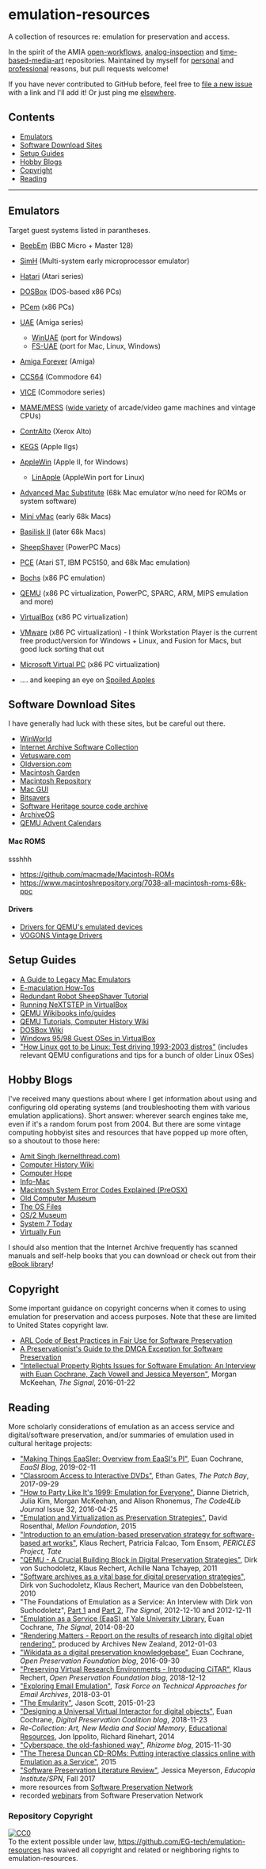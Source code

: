 # emulation-resources
A collection of resources re: emulation for preservation and access.

In the spirit of the AMIA [open-workflows](https://github.com/amiaopensource/open-workflows), [analog-inspection](https://github.com/amiaopensource/analog-inspection) and [time-based-media-art](https://github.com/amiaopensource/time-based-media-art) repositories. Maintained by myself for [personal](https://ethan-gates.com/talks/2018-02-20-talk-5) and [professional](https://softwarepreservationnetwork.org/eaasi) reasons, but pull requests welcome!

If you have never contributed to GitHub before, feel free to [file a new issue](https://github.com/EG-tech/emulation-resources/issues) with a link and I'll add it! Or just ping me [elsewhere](https://digipres.club/@The_BFOOL).

## Contents
- [Emulators](#emulators)
- [Software Download Sites](#software-download-sites)
- [Setup Guides](#setup-guides)
- [Hobby Blogs](#hobby-blogs)
- [Copyright](#copyright)
- [Reading](#reading)
---

## Emulators

Target guest systems listed in parantheses.

- [BeebEm](http://www.mkw.me.uk/beebem/) (BBC Micro + Master 128)
- [SimH](http://simh.trailing-edge.com/) (Multi-system early microprocessor emulator)
- [Hatari](https://hatari.tuxfamily.org/) (Atari series)
- [DOSBox](https://www.dosbox.com/) (DOS-based x86 PCs)
- [PCem](http://pcem-emulator.co.uk/) (x86 PCs)
- [UAE](https://amiga.technology/) (Amiga series)
  - [WinUAE](http://www.winuae.net/) (port for Windows)
  - [FS-UAE](https://fs-uae.net/) (port for Mac, Linux, Windows)
- [Amiga Forever](https://www.amigaforever.com/) (Amiga)
- [CCS64](http://ccs64.com/) (Commodore 64)
- [VICE](http://vice-emu.sourceforge.net/) (Commodore series)
- [MAME/MESS](https://www.mamedev.org/) ([wide variety](http://www.progettoemma.net/mess/) of arcade/video game machines and vintage CPUs)
- [ContrAlto](https://github.com/livingcomputermuseum/ContrAlto) (Xerox Alto)
- [KEGS](http://kegs.sourceforge.net/) (Apple IIgs)
- [AppleWin](https://github.com/applewin/applewin) (Apple II, for Windows)
  - [LinApple](http://linapple.sourceforge.net/index.html) (AppleWin port for Linux)
- [Advanced Mac Substitute](https://www.v68k.org/advanced-mac-substitute/) (68k Mac emulator w/no need for ROMs or system software)
- [Mini vMac](https://www.gryphel.com/c/minivmac/index.html) (early 68k Macs)
- [Basilisk II](https://basilisk.cebix.net/) (later 68k Macs)
- [SheepShaver](https://sheepshaver.cebix.net/) (PowerPC Macs)
- [PCE](http://www.hampa.ch/pce/) (Atari ST, IBM PC5150, and 68k Mac emulation)
- [Bochs](http://bochs.sourceforge.net/) (x86 PC emulation)
- [QEMU](https://www.qemu.org/) (x86 PC virtualization, PowerPC, SPARC, ARM, MIPS emulation and more)
- [VirtualBox](https://www.virtualbox.org/) (x86 PC virtualization)
- [VMware](https://www.vmware.com/products/personal-desktop-virtualization.html) (x86 PC virtualization) - I think Workstation Player is the current free product/version for Windows + Linux, and Fusion for Macs, but good luck sorting that out
- [Microsoft Virtual PC](https://www.microsoft.com/en-us/download/details.aspx?id=3702) (x86 PC virtualization)

- .... and keeping an eye on [Spoiled Apples](https://avpres.net/Spoiled_Apples/)

## Software Download Sites

I have generally had luck with these sites, but be careful out there.

- [WinWorld](https://winworldpc.com/home)
- [Internet Archive Software Collection](https://archive.org/details/software)
- [Vetusware.com](https://www.vetusware.com/)
- [Oldversion.com](http://www.oldversion.com/)
- [Macintosh Garden](http://macintoshgarden.org/)
- [Macintosh Repository](https://www.macintoshrepository.org)
- [Mac GUI](https://www.macgui.com/)
- [Bitsavers](http://bitsavers.org/bits)
- [Software Heritage source code archive](https://archive.softwareheritage.org/)
- [ArchiveOS](https://archiveos.org/)
- [QEMU Advent Calendars](https://www.qemu-advent-calendar.org/)

#### Mac ROMS
ssshhh
- https://github.com/macmade/Macintosh-ROMs
- https://www.macintoshrepository.org/7038-all-macintosh-roms-68k-ppc

#### Drivers
- [Drivers for QEMU's emulated devices](http://www.claunia.com/qemu/drivers/)
- [VOGONS Vintage Drivers](http://vogonsdrivers.com/)


## Setup Guides

- [A Guide to Legacy Mac Emulators](https://patchbay.tech/2018/05/21/a-guide-to-legacy-mac-emulators/)
- [E-maculation How-Tos](https://emaculation.com/doku.php)
- [Redundant Robot SheepShaver Tutorial](http://www.redundantrobot.com/sheepshaver.html)
- [Running NeXTSTEP in VirtualBox](https://sites.google.com/site/benvirtualbox/home/nextstep)
- [QEMU Wikibooks info/guides](https://en.wikibooks.org/wiki/QEMU)
- [QEMU Tutorials, Computer History Wiki](http://gunkies.org/wiki/Category:QEMU_Tutorials)
- [DOSBox Wiki](https://www.dosbox.com/wiki/Basic_Setup_and_Installation_of_DosBox)
- [Windows 95/98 Guest OSes in VirtualBox](https://forums.virtualbox.org/viewtopic.php?f=2&t=33359&start=30)
- ["How Linux got to be Linux: Test driving 1993-2003 distros"](https://opensource.com/article/16/12/yearbook-linux-test-driving-distros) (includes relevant QEMU configurations and tips for a bunch of older Linux OSes)


## Hobby Blogs

I've received many questions about where I get information about using and configuring old operating systems (and troubleshooting them with various emulation applications). Short answer: wherever search engines take me, even if it's a random forum post from 2004. But there are some vintage computing hobbyist sites and resources that have popped up more often, so a shoutout to those here:

- [Amit Singh (kernelthread.com)](http://www.kernelthread.com/)
- [Computer History Wiki](http://gunkies.org/wiki/Main_Page)
- [Computer Hope](https://www.computerhope.com/)
- [Info-Mac](https://www.info-mac.org/)
- [Macintosh System Error Codes Explained (PreOSX)](http://www.macwizard.com/errors.html)
- [Old Computer Museum](http://www.oldcomputermuseum.com/default.htm)
- [The OS Files](http://www.osfiles.com/index.htm)
- [OS/2 Museum](http://www.os2museum.com/wp/)
- [System 7 Today](http://forums.system7today.com/)
- [Virtually Fun](https://virtuallyfun.com/wordpress/)

I should also mention that the Internet Archive frequently has scanned manuals and self-help books that you can download or check out from their [eBook library](https://archive.org/details/texts)!


## Copyright

Some important guidance on copyright concerns when it comes to using emulation for preservation and access purposes. Note that these are limited to United States copyright law.

- [ARL Code of Best Practices in Fair Use for Software Preservation](https://www.arl.org/storage/documents/publications/2018.09.24_softwarepreservationcode.pdf)
- [A Preservationist's Guide to the DMCA Exception for Software Preservation](http://softwarepn.webmasters21.com/wp-content/uploads/2019/01/2018-12_DMCAchecklist_updated_12132018.pdf)
- ["Intellectual Property Rights Issues for Software Emulation: An Interview with Euan Cochrane, Zach Vowell and Jessica Meyerson"](https://blogs.loc.gov/thesignal/2016/01/intellectual-property-rights-issues-for-software-emulation-an-interview-with-euan-cochrane-zach-vowell-and-jessica-meyerson/), Morgan McKeehan, *The Signal*, 2016-01-22

## Reading

More scholarly considerations of emulation as an access service and digital/software preservation, and/or summaries of emulation used in cultural heritage projects:

- ["Making Things EaaSIer: Overview from EaaSI's PI"](https://www.softwarepreservationnetwork.org/blog/making-things-eaasier-overview-from-eaasis-pi/), Euan Cochrane, *EaaSI Blog*, 2019-02-11
- ["Classroom Access to Interactive DVDs"](https://patchbay.tech/2017/09/29/classroom-access-to-interactive-dvds/), Ethan Gates, *The Patch Bay*, 2017-09-29
- ["How to Party Like It's 1999: Emulation for Everyone"](https://journal.code4lib.org/articles/11386), Dianne Dietrich, Julia Kim, Morgan McKeehan, and Alison Rhonemus, *The Code4Lib Journal* Issue 32, 2016-04-25
- ["Emulation and Virtualization as Preservation Strategies"](https://mellon.org/media/filer_public/0c/3e/0c3eee7d-4166-4ba6-a767-6b42e6a1c2a7/rosenthal-emulation-2015.pdf), David Rosenthal, *Mellon Foundation*, 2015
- ["Introduction to an emulation-based preservation strategy for software-based art works"](https://www.tate.org.uk/download/file/fid/105887), Klaus Rechert, Patricia Falcao, Tom Ensom, *PERICLES Project, Tate*
- ["QEMU - A Crucial Building Block in Digital Preservation Strategies"](http://eprints.rclis.org/15406/1/qemu-in-ltp.pdf), Dirk von Suchodoletz, Klaus Rechert, Achille Nana Tchayep, 2011
- ["Software archives as a vital base for digital preservation strategies"](http://eprints.rclis.org/14732/1/OR2010-SoftwareArchives-IEEE.pdf), Dirk von Suchodoletz, Klaus Rechert, Maurice van den Dobbelsteen, 2010
- "The Foundations of Emulation as a Service: An Interview with Dirk von Suchodoletz", [Part 1](https://blogs.loc.gov/thesignal/2012/12/the-foundations-of-emulation-as-a-service-an-interview-with-dirk-von-suchodoletz-part-one/) and [Part 2](https://blogs.loc.gov/thesignal/2012/12/the-foundations-of-emulation-as-a-service-an-interview-with-dirk-von-suchodoletz-part-two/), *The Signal*, 2012-12-10 and 2012-12-11
- ["Emulation as a Service (EaaS) at Yale University Library](https://blogs.loc.gov/thesignal/2014/08/emulation-as-a-service-eaas-at-yale-university-library/), Euan Cochrane, *The Signal*, 2014-08-20
- ["Rendering Matters - Report on the results of research into digital objet rendering"](http://archives.govt.nz/rendering-matters-report-results-research-digital-object-rendering), produced by Archives New Zealand, 2012-01-03
- ["Wikidata as a digital preservation knowledgebase"](https://openpreservation.org/blog/2016/09/30/wikidata-as-a-digital-preservation-knowledgebase/), Euan Cochrane, *Open Preservation Foundation blog*, 2016-09-30
- ["Preserving Virtual Research Environments - Introducing CiTAR"](https://openpreservation.org/blog/2018/12/12/preserving-virtual-research-environments-introducing-citar-part-1/), Klaus Rechert, *Open Preservation Foundation blog*, 2018-12-12
- ["Exploring Email Emulation"](http://www.emailarchivestaskforce.org/documents/exploring-email-emulation/), *Task Force on Technical Approaches for Email Archives*, 2018-03-01
- ["The Emularity"](http://ascii.textfiles.com/archives/4546), Jason Scott, 2015-01-23
- ["Designing a Universal Virtual Interactor for digital objects"](https://dpconline.org/blog/idpd/designing-a-uvi-for-digital-objects), Euan Cochrane, *Digital Preservation Coalition blog*, 2018-11-23
- *Re-Collection: Art, New Media and Social Memory*, [Educational Resources](http://re-collection.net/educational_resources.html), Jon Ippolito, Richard Rinehart, 2014
- ["Cyberspace, the old-fashioned way"](https://rhizome.org/editorial/2015/nov/30/oldweb-today/), *Rhizome blog*, 2015-11-30
- ["The Theresa Duncan CD-ROMs: Putting interactive classics online with Emulation as a Service"](https://artsandculture.google.com/exhibit/qgIS10kvri3IJw), 2015
- ["Software Preservation Literature Review"](https://osf.io/abk2g/), Jessica Meyerson, *Educopia Institute/SPN*, Fall 2017
- more resources from [Software Preservation Network](https://www.softwarepreservationnetwork.org/spn-resources/)
- recorded [webinars](http://www.softwarepreservationnetwork.org/events/) from Software Preservation Network

### Repository Copyright
<p xmlns:dct="http://purl.org/dc/terms/" xmlns:vcard="https://www.w3.org/2001/vcard-rdf/3.0#">
  <a rel="license"
     href="https://creativecommons.org/publicdomain/zero/1.0/">
    <img src="https://licensebuttons.net/p/zero/1.0/88x31.png" style="border-style: none;" alt="CC0" />
  </a>
  <br />
  To the extent possible under law,
  <a rel="dct:publisher"
     href="https://github.com/EG-tech/emulation-resources">https://github.com/EG-tech/emulation-resources</a>
  has waived all copyright and related or neighboring rights to
  <span property="dct:title">emulation-resources</span>.
</p>
